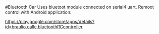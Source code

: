 #Bluetooth Car
Uses bluetoot module connected on serial4 uart.
Remoot control with Android application:

https://play.google.com/store/apps/details?id=braulio.calle.bluetoothRCcontroller
